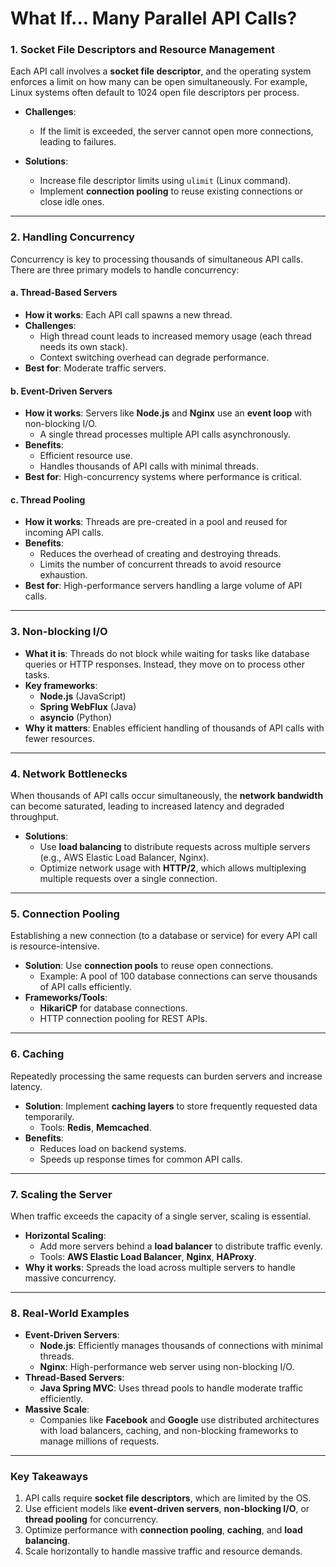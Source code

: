 # What If... Many Parallel API Calls?

### **1. Socket File Descriptors and Resource Management**
Each API call involves a **socket file descriptor**, and the operating system enforces a limit on how many can be open simultaneously. For example, Linux systems often default to 1024 open file descriptors per process.

- **Challenges**:
  - If the limit is exceeded, the server cannot open more connections, leading to failures.
  
- **Solutions**:
  - Increase file descriptor limits using `ulimit` (Linux command).
  - Implement **connection pooling** to reuse existing connections or close idle ones.

---

### **2. Handling Concurrency**
Concurrency is key to processing thousands of simultaneous API calls. There are three primary models to handle concurrency:

#### **a. Thread-Based Servers**
- **How it works**: Each API call spawns a new thread.
- **Challenges**:
  - High thread count leads to increased memory usage (each thread needs its own stack).
  - Context switching overhead can degrade performance.
- **Best for**: Moderate traffic servers.

#### **b. Event-Driven Servers**
- **How it works**: Servers like **Node.js** and **Nginx** use an **event loop** with non-blocking I/O.
  - A single thread processes multiple API calls asynchronously.
- **Benefits**:
  - Efficient resource use.
  - Handles thousands of API calls with minimal threads.
- **Best for**: High-concurrency systems where performance is critical.

#### **c. Thread Pooling**
- **How it works**: Threads are pre-created in a pool and reused for incoming API calls.
- **Benefits**:
  - Reduces the overhead of creating and destroying threads.
  - Limits the number of concurrent threads to avoid resource exhaustion.
- **Best for**: High-performance servers handling a large volume of API calls.

---

### **3. Non-blocking I/O**
- **What it is**: Threads do not block while waiting for tasks like database queries or HTTP responses. Instead, they move on to process other tasks.
- **Key frameworks**:
  - **Node.js** (JavaScript)
  - **Spring WebFlux** (Java)
  - **asyncio** (Python)
- **Why it matters**: Enables efficient handling of thousands of API calls with fewer resources.

---

### **4. Network Bottlenecks**
When thousands of API calls occur simultaneously, the **network bandwidth** can become saturated, leading to increased latency and degraded throughput.

- **Solutions**:
  - Use **load balancing** to distribute requests across multiple servers (e.g., AWS Elastic Load Balancer, Nginx).
  - Optimize network usage with **HTTP/2**, which allows multiplexing multiple requests over a single connection.

---

### **5. Connection Pooling**
Establishing a new connection (to a database or service) for every API call is resource-intensive.

- **Solution**: Use **connection pools** to reuse open connections.
  - Example: A pool of 100 database connections can serve thousands of API calls efficiently.
- **Frameworks/Tools**:
  - **HikariCP** for database connections.
  - HTTP connection pooling for REST APIs.

---

### **6. Caching**
Repeatedly processing the same requests can burden servers and increase latency.

- **Solution**: Implement **caching layers** to store frequently requested data temporarily.
  - Tools: **Redis**, **Memcached**.
- **Benefits**:
  - Reduces load on backend systems.
  - Speeds up response times for common API calls.

---

### **7. Scaling the Server**
When traffic exceeds the capacity of a single server, scaling is essential.

- **Horizontal Scaling**:
  - Add more servers behind a **load balancer** to distribute traffic evenly.
  - Tools: **AWS Elastic Load Balancer**, **Nginx**, **HAProxy**.
- **Why it works**: Spreads the load across multiple servers to handle massive concurrency.

---

### **8. Real-World Examples**
- **Event-Driven Servers**:
  - **Node.js**: Efficiently manages thousands of connections with minimal threads.
  - **Nginx**: High-performance web server using non-blocking I/O.
- **Thread-Based Servers**:
  - **Java Spring MVC**: Uses thread pools to handle moderate traffic efficiently.
- **Massive Scale**:
  - Companies like **Facebook** and **Google** use distributed architectures with load balancers, caching, and non-blocking frameworks to manage millions of requests.

---

### **Key Takeaways**
1. API calls require **socket file descriptors**, which are limited by the OS.
2. Use efficient models like **event-driven servers**, **non-blocking I/O**, or **thread pooling** for concurrency.
3. Optimize performance with **connection pooling**, **caching**, and **load balancing**.
4. Scale horizontally to handle massive traffic and resource demands.

